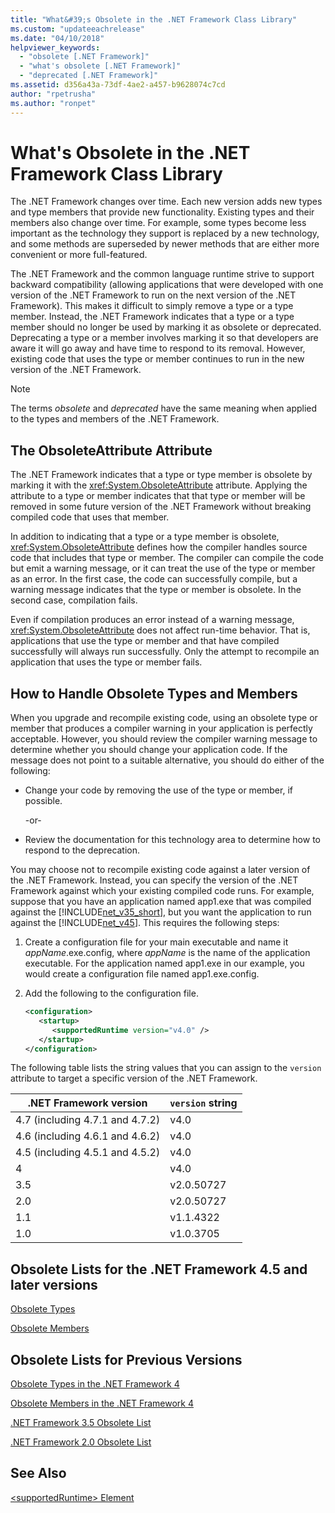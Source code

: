```yaml
---
title: "What&#39;s Obsolete in the .NET Framework Class Library"
ms.custom: "updateeachrelease"
ms.date: "04/10/2018"
helpviewer_keywords: 
  - "obsolete [.NET Framework]"
  - "what's obsolete [.NET Framework]"
  - "deprecated [.NET Framework]"
ms.assetid: d356a43a-73df-4ae2-a457-b9628074c7cd
author: "rpetrusha"
ms.author: "ronpet"
---
```

# What&#39;s Obsolete in the .NET Framework Class Library
The .NET Framework changes over time. Each new version adds new types and type members that provide new functionality. Existing types and their members also change over time. For example, some types become less important as the technology they support is replaced by a new technology, and some methods are superseded by newer methods that are either more convenient or more full-featured.  

 The .NET Framework and the common language runtime strive to support backward compatibility (allowing applications that were developed with one version of the .NET Framework to run on the next version of the .NET Framework). This makes it difficult to simply remove a type or a type member. Instead, the .NET Framework indicates that a type or a type member should no longer be used by marking it as obsolete or deprecated. Deprecating a type or a member involves marking it so that developers are aware it will go away and have time to respond to its removal. However, existing code that uses the type or member continues to run in the new version of the .NET Framework.  

> [!NOTE]
>  The terms *obsolete* and *deprecated* have the same meaning when applied to the types and members of the .NET Framework.  

## The ObsoleteAttribute Attribute  
 The .NET Framework indicates that a type or type member is obsolete by marking it with the <xref:System.ObsoleteAttribute> attribute. Applying the attribute to a type or member indicates that that type or member will be removed in some future version of the .NET Framework without breaking compiled code that uses that member.  

 In addition to indicating that a type or a type member is obsolete, <xref:System.ObsoleteAttribute> defines how the compiler handles source code that includes that type or member. The compiler can compile the code but emit a warning message, or it can treat the use of the type or member as an error. In the first case, the code can successfully compile, but a warning message indicates that the type or member is obsolete. In the second case, compilation fails.  

 Even if compilation produces an error instead of a warning message, <xref:System.ObsoleteAttribute> does not affect run-time behavior. That is, applications that use the type or member and that have compiled successfully will always run successfully. Only the attempt to recompile an application that uses the type or member fails.  

## How to Handle Obsolete Types and Members  
 When you upgrade and recompile existing code, using an obsolete type or member that produces a compiler warning in your application is perfectly acceptable. However, you should review the compiler warning message to determine whether you should change your application code. If the message does not point to a suitable alternative, you should do either of the following:  

- Change your code by removing the use of the type or member, if possible.  

   -or-  

- Review the documentation for this technology area to determine how to respond to the deprecation.  

 You may choose not to recompile existing code against a later version of the .NET Framework. Instead, you can specify the version of the .NET Framework against which your existing compiled code runs. For example, suppose that you have an application named app1.exe that was compiled against the [!INCLUDE[net_v35_short](../../../includes/net-v35-short-md.md)], but you want the application to run against the [!INCLUDE[net_v45](../../../includes/net-v45-md.md)]. This requires the following steps:  

1. Create a configuration file for your main executable and name it *appName*.exe.config, where *appName* is the name of the application executable. For the application named app1.exe in our example, you would create a configuration file named app1.exe.config.  

2. Add the following to the configuration file.  

   ```xml  
   <configuration>  
      <startup>   
         <supportedRuntime version="v4.0" />  
      </startup>  
   </configuration>  
   ```  

 The following table lists the string values that you can assign to the `version` attribute to target a specific version of the .NET Framework.  


|.NET Framework version|`version` string|
|-|-|  
|4.7 (including 4.7.1 and 4.7.2)|v4.0|  
|4.6 (including 4.6.1 and 4.6.2)|v4.0|  
|4.5 (including 4.5.1 and 4.5.2)|v4.0|  
|4|v4.0|  
|3.5|v2.0.50727|  
|2.0|v2.0.50727|  
|1.1|v1.1.4322|  
|1.0|v1.0.3705|  

## Obsolete Lists for the .NET Framework 4.5 and later versions  
 [Obsolete Types](../../../docs/framework/whats-new/obsolete-types.md)  

 [Obsolete Members](../../../docs/framework/whats-new/obsolete-members.md)  

## Obsolete Lists for Previous Versions  
 [Obsolete Types in the .NET Framework 4](http://go.microsoft.com/fwlink/?LinkId=224224)  

 [Obsolete Members in the .NET Framework 4](http://go.microsoft.com/fwlink/?LinkId=224227)  

 [.NET Framework 3.5 Obsolete List](http://go.microsoft.com/fwlink/?LinkId=163710)  

 [.NET Framework 2.0 Obsolete List](http://go.microsoft.com/fwlink/?LinkID=125264)  

## See Also  
 [\<supportedRuntime> Element](../../../docs/framework/configure-apps/file-schema/startup/supportedruntime-element.md)

